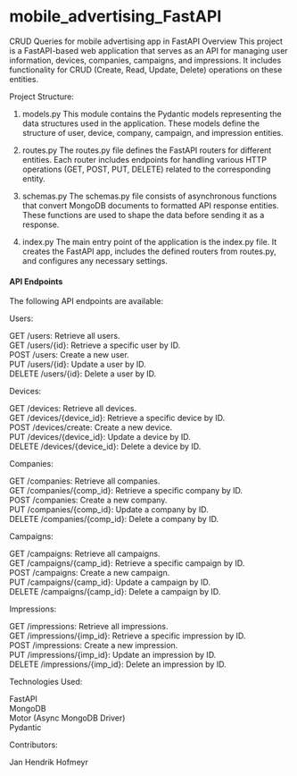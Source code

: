 # mobile_advertising_FastAPI
CRUD Queries for mobile advertising app in FastAPI
Overview
This project is a FastAPI-based web application that serves as an API for managing user information, devices, companies, campaigns, and impressions. It includes functionality for CRUD (Create, Read, Update, Delete) operations on these entities.

Project Structure:
1. models.py
This module contains the Pydantic models representing the data structures used in the application. These models define the structure of user, device, company, campaign, and impression entities.

2. routes.py
The routes.py file defines the FastAPI routers for different entities. Each router includes endpoints for handling various HTTP operations (GET, POST, PUT, DELETE) related to the corresponding entity.

3. schemas.py
The schemas.py file consists of asynchronous functions that convert MongoDB documents to formatted API response entities. These functions are used to shape the data before sending it as a response.

4. index.py
The main entry point of the application is the index.py file. It creates the FastAPI app, includes the defined routers from routes.py, and configures any necessary settings.


<h4>API Endpoints</h4>
The following API endpoints are available:

Users:

GET /users: Retrieve all users. <br>
GET /users/{id}: Retrieve a specific user by ID. <br>
POST /users: Create a new user. <br>
PUT /users/{id}: Update a user by ID. <br>
DELETE /users/{id}: Delete a user by ID. <br>

Devices:

GET /devices: Retrieve all devices.<br>
GET /devices/{device_id}: Retrieve a specific device by ID.<br>
POST /devices/create: Create a new device.<br>
PUT /devices/{device_id}: Update a device by ID.<br>
DELETE /devices/{device_id}: Delete a device by ID.<br>

Companies:

GET /companies: Retrieve all companies.<br>
GET /companies/{comp_id}: Retrieve a specific company by ID.<br>
POST /companies: Create a new company.<br>
PUT /companies/{comp_id}: Update a company by ID.<br>
DELETE /companies/{comp_id}: Delete a company by ID.<br>

Campaigns:

GET /campaigns: Retrieve all campaigns.<br>
GET /campaigns/{camp_id}: Retrieve a specific campaign by ID.<br>
POST /campaigns: Create a new campaign.<br>
PUT /campaigns/{camp_id}: Update a campaign by ID.<br>
DELETE /campaigns/{camp_id}: Delete a campaign by ID.<br>

Impressions:

GET /impressions: Retrieve all impressions.<br>
GET /impressions/{imp_id}: Retrieve a specific impression by ID.<br>
POST /impressions: Create a new impression.<br>
PUT /impressions/{imp_id}: Update an impression by ID.<br>
DELETE /impressions/{imp_id}: Delete an impression by ID.<br>

Technologies Used:

FastAPI<br>
MongoDB<br>
Motor (Async MongoDB Driver)<br>
Pydantic<br>

Contributors:

Jan Hendrik Hofmeyr

